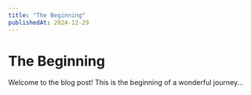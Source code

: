 ```yaml
---
title: "The Beginning"
publishedAt: 2024-12-29
---
```


# The Beginning

Welcome to the blog post! This is the beginning of a wonderful journey...
